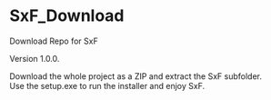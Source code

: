 # SxF_Download
Download Repo for SxF

Version 1.0.0.

Download the whole project as a ZIP and extract the SxF subfolder.\
Use the setup.exe to run the installer and enjoy SxF.

